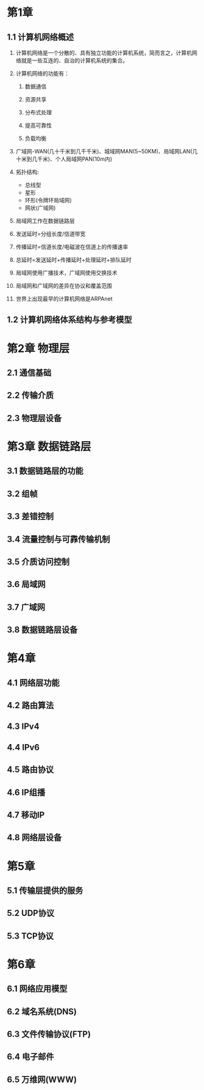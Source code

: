 # 第1章
## 1.1 计算机网络概述
1. 计算机网络是一个分散的、具有独立功能的计算机系统，简而言之，计算机网络就是一些互连的、自治的计算机系统的集合。

2. 计算机网络的功能有：
   1. 数据通信
   
   2. 资源共享
   
   3. 分布式处理
   
   4. 提高可靠性
   
   5. 负载均衡
   
      
   
3. 广域网-WAN(几十千米到几千千米)、城域网MAN(5~50KM)、局域网LAN(几十米到几千米)、个人局域网PAN(10m内)

4. 拓扑结构:
   - 总线型
   - 星形
   - 环形(令牌环局域网)
   - 网状(广域网)
   
5. 局域网工作在数据链路层

6. 发送延时=分组长度/信道带宽

7. 传播延时=信道长度/电磁波在信道上的传播速率

8. 总延时=发送延时+传播延时+处理延时+排队延时

9. 局域网使用广播技术，广域网使用交换技术

10. 局域网和广域网的差异在协议和覆盖范围

11. 世界上出现最早的计算机网络是ARPAnet
## 1.2 计算机网络体系结构与参考模型

# 第2章 物理层
## 2.1 通信基础
## 2.2 传输介质
## 2.3 物理层设备

# 第3章 数据链路层
## 3.1 数据链路层的功能
## 3.2 组帧
## 3.3 差错控制
## 3.4 流量控制与可靠传输机制
## 3.5 介质访问控制
## 3.6 局域网
## 3.7 广域网
## 3.8 数据链路层设备

# 第4章
## 4.1 网络层功能
## 4.2 路由算法
## 4.3 IPv4
## 4.4 IPv6
## 4.5 路由协议
## 4.6 IP组播
## 4.7 移动IP
## 4.8 网络层设备

# 第5章
## 5.1 传输层提供的服务
## 5.2 UDP协议
## 5.3 TCP协议

# 第6章
## 6.1 网络应用模型
## 6.2 域名系统(DNS)
## 6.3 文件传输协议(FTP)
## 6.4 电子邮件
## 6.5 万维网(WWW)